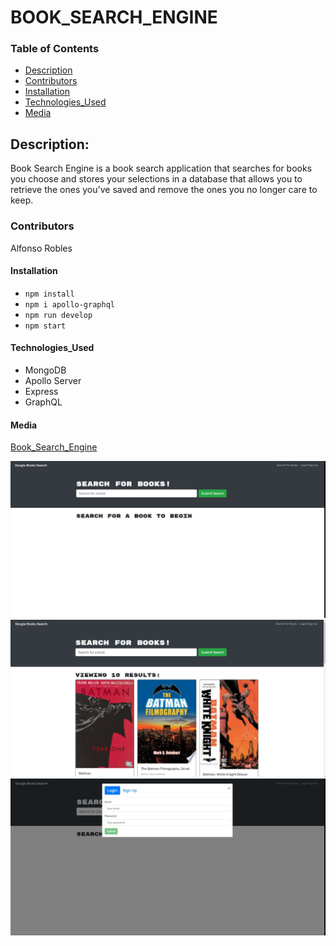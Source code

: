 # BOOK_SEARCH_ENGINE

### Table of Contents

- [Description](#description)
- [Contributors](#contributors)
- [Installation](#installation)
- [Technologies_Used](#technologies_used)
- [Media](#media)

## Description:

Book Search Engine is a book search application that searches for books you choose and stores your selections in a database that allows you to retrieve the ones you've saved and remove the ones you no longer care to keep.

### Contributors

Alfonso Robles

#### Installation

- `npm install`
- `npm i apollo-graphql`
- `npm run develop`
- `npm start`

#### Technologies_Used

- MongoDB
- Apollo Server
- Express
- GraphQL

#### Media

[Book_Search_Engine](https://vast-escarpment-69922.herokuapp.com/)

![Landing Page](./assets/images/LandingPage.jpg)
![Search Books](./assets/images/SearchBooks.jpg)
![Login/SignUp](./assets/images/LoginSignUp.jpg)
